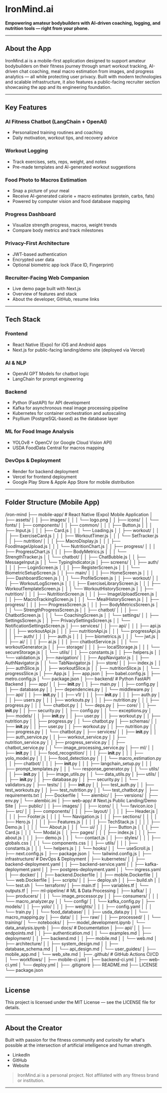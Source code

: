 # IronMind.ai

**Empowering amateur bodybuilders with AI-driven coaching, logging, and nutrition tools — right from your phone.**

---

## About the App

IronMind.ai is a mobile-first application designed to support amateur bodybuilders on their fitness journey through smart workout tracking, AI-driven chat coaching, meal macro estimation from images, and progress analytics — all while protecting user privacy. Built with modern technologies and scalable infrastructure, it also features a public-facing recruiter section showcasing the app and its engineering foundation.

---

## Key Features

### AI Fitness Chatbot (LangChain + OpenAI)

- Personalized training routines and coaching
- Daily motivation, workout tips, and recovery advice

### Workout Logging

- Track exercises, sets, reps, weight, and notes
- Pre-made templates and AI-generated workout suggestions

### Food Photo to Macros Estimation

- Snap a picture of your meal
- Receive AI-generated calorie + macro estimates (protein, carbs, fats)
- Powered by computer vision and food database mapping

### Progress Dashboard

- Visualize strength progress, macros, weight trends
- Compare body metrics and track milestones

### Privacy-First Architecture

- JWT-based authentication
- Encrypted user data
- Optional biometric app lock (Face ID, Fingerprint)

### Recruiter-Facing Web Companion

- Live demo page built with Next.js
- Overview of features and stack
- About the developer, GitHub, resume links

---

## Tech Stack

### Frontend

- React Native (Expo) for iOS and Android apps
- Next.js for public-facing landing/demo site (deployed via Vercel)

### AI & NLP

- OpenAI GPT Models for chatbot logic
- LangChain for prompt engineering

### Backend

- Python (FastAPI) for API development
- Kafka for asynchronous meal image processing pipeline
- Kubernetes for container orchestration and autoscaling
- Psyllium (PostgreSQL-based) as the database layer

### ML for Food Image Analysis

- YOLOv8 + OpenCV (or Google Cloud Vision API)
- USDA FoodData Central for macros mapping

### DevOps & Deployment

- Render for backend deployment
- Vercel for frontend deployment
- Google Play Store & Apple App Store for mobile distribution

---

## Folder Structure (Mobile App)

/iron-mind
├── mobile-app/                          # React Native (Expo) Mobile Application
│   ├── assets/
│   │   ├── images/
│   │   │   └── logo.png
│   │   ├── icons/
│   │   └── fonts/
│   ├── components/
│   │   ├── common/
│   │   │   ├── Button.js
│   │   │   ├── Input.js
│   │   │   ├── Card.js
│   │   │   └── Loading.js
│   │   ├── workout/
│   │   │   ├── ExerciseCard.js
│   │   │   ├── WorkoutTimer.js
│   │   │   └── SetTracker.js
│   │   ├── nutrition/
│   │   │   ├── MacroDisplay.js
│   │   │   ├── FoodImageUpload.js
│   │   │   └── NutritionChart.js
│   │   ├── progress/
│   │   │   ├── ProgressChart.js
│   │   │   ├── BodyMetrics.js
│   │   │   └── StrengthTracker.js
│   │   └── chatbot/
│   │       ├── ChatBubble.js
│   │       ├── MessageInput.js
│   │       └── TypingIndicator.js
│   ├── screens/
│   │   ├── auth/
│   │   │   ├── LoginScreen.js
│   │   │   ├── RegisterScreen.js
│   │   │   └── BiometricSetupScreen.js
│   │   ├── main/
│   │   │   ├── HomeScreen.js
│   │   │   ├── DashboardScreen.js
│   │   │   └── ProfileScreen.js
│   │   ├── workout/
│   │   │   ├── WorkoutLogScreen.js
│   │   │   ├── ExerciseLibraryScreen.js
│   │   │   ├── WorkoutTemplateScreen.js
│   │   │   └── WorkoutHistoryScreen.js
│   │   ├── nutrition/
│   │   │   ├── NutritionScreen.js
│   │   │   ├── ImageUploadScreen.js
│   │   │   ├── MacroTrackingScreen.js
│   │   │   └── MealHistoryScreen.js
│   │   ├── progress/
│   │   │   ├── ProgressScreen.js
│   │   │   ├── BodyMetricsScreen.js
│   │   │   └── StrengthProgressScreen.js
│   │   ├── chatbot/
│   │   │   ├── ChatbotScreen.js
│   │   │   └── CoachingScreen.js
│   │   └── settings/
│   │       ├── SettingsScreen.js
│   │       ├── PrivacySettingsScreen.js
│   │       └── NotificationSettingsScreen.js
│   ├── services/
│   │   ├── api/
│   │   │   ├── api.js
│   │   │   ├── workoutApi.js
│   │   │   ├── nutritionApi.js
│   │   │   └── progressApi.js
│   │   ├── auth/
│   │   │   ├── auth.js
│   │   │   ├── biometrics.js
│   │   │   └── jwt.js
│   │   ├── ai/
│   │   │   ├── ai.js
│   │   │   ├── chatbotService.js
│   │   │   └── workoutGenerator.js
│   │   ├── storage/
│   │   │   ├── localStorage.js
│   │   │   └── secureStorage.js
│   │   └── utils/
│   │       ├── constants.js
│   │       ├── helpers.js
│   │       └── validation.js
│   ├── navigation/
│   │   ├── AppNavigator.js
│   │   ├── AuthNavigator.js
│   │   └── TabNavigator.js
│   ├── store/
│   │   ├── index.js
│   │   ├── authSlice.js
│   │   ├── workoutSlice.js
│   │   ├── nutritionSlice.js
│   │   └── progressSlice.js
│   ├── App.js
│   ├── app.json
│   ├── babel.config.js
│   ├── metro.config.js
│   └── package.json
│
├── backend/                             # Python FastAPI Backend
│   ├── app/
│   │   ├── __init__.py
│   │   ├── main.py
│   │   ├── config.py
│   │   ├── database.py
│   │   ├── dependencies.py
│   │   └── middleware.py
│   ├── api/
│   │   ├── __init__.py
│   │   ├── v1/
│   │   │   ├── __init__.py
│   │   │   ├── auth.py
│   │   │   ├── users.py
│   │   │   ├── workouts.py
│   │   │   ├── nutrition.py
│   │   │   ├── progress.py
│   │   │   └── chatbot.py
│   │   └── deps.py
│   ├── core/
│   │   ├── __init__.py
│   │   ├── security.py
│   │   ├── config.py
│   │   └── exceptions.py
│   ├── models/
│   │   ├── __init__.py
│   │   ├── user.py
│   │   ├── workout.py
│   │   ├── nutrition.py
│   │   ├── progress.py
│   │   └── chatbot.py
│   ├── schemas/
│   │   ├── __init__.py
│   │   ├── user.py
│   │   ├── workout.py
│   │   ├── nutrition.py
│   │   ├── progress.py
│   │   └── chatbot.py
│   ├── services/
│   │   ├── __init__.py
│   │   ├── auth_service.py
│   │   ├── workout_service.py
│   │   ├── nutrition_service.py
│   │   ├── progress_service.py
│   │   ├── chatbot_service.py
│   │   └── image_processing_service.py
│   ├── ml/
│   │   ├── __init__.py
│   │   ├── food_recognition/
│   │   │   ├── __init__.py
│   │   │   ├── yolo_model.py
│   │   │   ├── food_detection.py
│   │   │   └── macro_estimation.py
│   │   ├── chatbot/
│   │   │   ├── __init__.py
│   │   │   ├── langchain_setup.py
│   │   │   ├── prompt_templates.py
│   │   │   └── response_generator.py
│   │   └── utils/
│   │       ├── __init__.py
│   │       ├── image_utils.py
│   │       └── data_utils.py
│   ├── utils/
│   │   ├── __init__.py
│   │   ├── database.py
│   │   ├── security.py
│   │   └── validators.py
│   ├── tests/
│   │   ├── __init__.py
│   │   ├── test_auth.py
│   │   ├── test_workouts.py
│   │   ├── test_nutrition.py
│   │   └── test_chatbot.py
│   ├── requirements.txt
│   ├── Dockerfile
│   └── alembic/
│       ├── versions/
│       ├── env.py
│       └── alembic.ini
│
├── web-app/                             # Next.js Public Landing/Demo Site
│   ├── public/
│   │   ├── images/
│   │   ├── icons/
│   │   └── favicon.ico
│   ├── src/
│   │   ├── components/
│   │   │   ├── layout/
│   │   │   │   ├── Header.js
│   │   │   │   ├── Footer.js
│   │   │   │   └── Navigation.js
│   │   │   ├── sections/
│   │   │   │   ├── Hero.js
│   │   │   │   ├── Features.js
│   │   │   │   ├── TechStack.js
│   │   │   │   ├── Demo.js
│   │   │   │   └── About.js
│   │   │   └── ui/
│   │   │       ├── Button.js
│   │   │       ├── Card.js
│   │   │       └── Modal.js
│   │   ├── pages/
│   │   │   ├── index.js
│   │   │   ├── about.js
│   │   │   ├── demo.js
│   │   │   └── contact.js
│   │   ├── styles/
│   │   │   ├── globals.css
│   │   │   └── components.css
│   │   ├── utils/
│   │   │   ├── constants.js
│   │   │   └── helpers.js
│   │   └── hooks/
│   │       └── useScroll.js
│   ├── next.config.js
│   ├── package.json
│   └── tailwind.config.js
│
├── infrastructure/                       # DevOps & Deployment
│   ├── kubernetes/
│   │   ├── backend-deployment.yaml
│   │   ├── backend-service.yaml
│   │   ├── kafka-deployment.yaml
│   │   ├── postgres-deployment.yaml
│   │   └── ingress.yaml
│   ├── docker/
│   │   ├── backend.Dockerfile
│   │   ├── mobile.Dockerfile
│   │   └── web.Dockerfile
│   ├── scripts/
│   │   ├── deploy.sh
│   │   ├── build.sh
│   │   └── test.sh
│   └── terraform/
│       ├── main.tf
│       ├── variables.tf
│       └── outputs.tf
│
├── ml-pipeline/                         # ML & Data Processing
│   ├── kafka/
│   │   ├── producers/
│   │   │   └── image_processor.py
│   │   ├── consumers/
│   │   │   └── macro_analyzer.py
│   │   └── config/
│   │       └── kafka_config.py
│   ├── models/
│   │   ├── yolo/
│   │   │   ├── weights/
│   │   │   ├── config.yaml
│   │   │   └── train.py
│   │   └── food_database/
│   │       ├── usda_data.py
│   │       └── macro_mapping.py
│   ├── data/
│   │   ├── raw/
│   │   ├── processed/
│   │   └── training/
│   └── notebooks/
│       ├── model_development.ipynb
│       └── data_analysis.ipynb
│
├── docs/                                # Documentation
│   ├── api/
│   │   ├── endpoints.md
│   │   ├── authentication.md
│   │   └── examples.md
│   ├── deployment/
│   │   ├── backend.md
│   │   ├── mobile.md
│   │   └── web.md
│   ├── architecture/
│   │   ├── system_design.md
│   │   ├── database_schema.md
│   │   └── api_design.md
│   └── user_guides/
│       ├── mobile_app.md
│       └── web_site.md
│
├── .github/                             # GitHub Actions CI/CD
│   └── workflows/
│       ├── mobile-ci.yml
│       ├── backend-ci.yml
│       ├── web-ci.yml
│       └── deploy.yml
│
├── .gitignore
├── README.md
├── LICENSE
└── package.json

---

## License

This project is licensed under the MIT License — see the LICENSE file for details.

---

## About the Creator

Built with passion for the fitness community and curiosity for what's possible at the intersection of artificial intelligence and human strength.

- LinkedIn  
- GitHub  
- Website  

> IronMind.ai is a personal project. Not affiliated with any fitness brand or institution.

---

